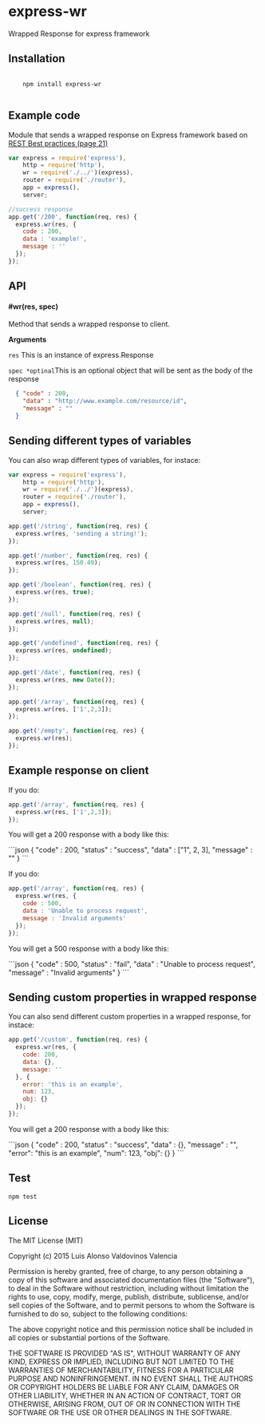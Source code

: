 # express-wr
Wrapped Response for express framework

<h2>Installation</h2>

  <code>
    npm install express-wr
  </code>

<h2>Example code</h2>

<p>Module that sends a wrapped response on Express framework based on <a href="http://www.restapitutorial.com/media/RESTful_Best_Practices-v1_1.pdf">REST Best practices (page 21)</a> </p>

```javascript
var express = require('express'),
    http = require('http'),
    wr = require('./../')(express),
    router = require('./router'),
    app = express(),
    server;

//success response    
app.get('/200', function(req, res) {
  express.wr(res, {
    code : 200,
    data : 'example!',
    message : ''
  });
});
```

<h2>API</h2>

<h4>#wr(res, spec)</h4>

<p>
  Method that sends a wrapped response to client.
</p>

<strong>Arguments</strong>

<p><code>res</code> This is an instance of express.Response</p>
<p><code>spec *optinal</code>This is an optional object that will be sent as the body of the response</p>

```json
  { "code" : 200,
    "data" : "http://www.example.com/resource/id",
    "message" : ""
  }
```
<h2>Sending different types of variables</h2>
<p>You can also wrap different types of variables, for instace:</p>

```javascript
var express = require('express'),
    http = require('http'),
    wr = require('./../')(express),
    router = require('./router'),
    app = express(),
    server;

app.get('/string', function(req, res) {
  express.wr(res, 'sending a string!');
});

app.get('/number', function(req, res) {
  express.wr(res, 150.49);
});

app.get('/boolean', function(req, res) {
  express.wr(res, true);
});

app.get('/null', function(req, res) {
  express.wr(res, null);
});

app.get('/undefined', function(req, res) {
  express.wr(res, undefined);
});

app.get('/date', function(req, res) {
  express.wr(res, new Date());
});

app.get('/array', function(req, res) {
  express.wr(res, ['1',2,3]);
});

app.get('/empty', function(req, res) {
  express.wr(res);
});
```

<h2>Example response on client</h2>
<p>If you do:</p>

```javascript
app.get('/array', function(req, res) {
  express.wr(res, ['1',2,3]);
});
```
<p>You will get a 200 response with a body like this:</p>
```json
  { "code" : 200,
    "status" : "success",
    "data" : ["1", 2, 3],
    "message" : ""
  }
```
<p>If you do:</p>

```javascript
app.get('/array', function(req, res) {
  express.wr(res, {
    code : 500,
    data : 'Unable to process request',
    message : 'Invalid arguments'
  });
});
```
<p>You will get a 500 response with a body like this:</p>
```json
  { "code" : 500,
    "status" : "fail",
    "data" : "Unable to process request",
    "message" : "Invalid arguments"
  }
```

<h2>Sending custom properties in wrapped response</h2>
<p>You can also send different custom properties in a wrapped response, for instace:</p>

```javascript
app.get('/custom', function(req, res) {
  express.wr(res, {
    code: 200,
    data: {},
    message: ''
  }, {
    error: 'this is an example',
    num: 123,
    obj: {}
  });
});
```
<p>You will get a 200 response with a body like this:</p>
```json
  { "code" : 200,
    "status" : "success",
    "data" : {},
    "message" : "",
    "error": "this is an example",
    "num": 123,
    "obj": {}
  }
```

<h2>Test</h2>

<code>npm test</code>

<h2>License</h2>

The MIT License (MIT)

Copyright (c) 2015 Luis Alonso Valdovinos Valencia

Permission is hereby granted, free of charge, to any person obtaining a copy
of this software and associated documentation files (the "Software"), to deal
in the Software without restriction, including without limitation the rights
to use, copy, modify, merge, publish, distribute, sublicense, and/or sell
copies of the Software, and to permit persons to whom the Software is
furnished to do so, subject to the following conditions:

The above copyright notice and this permission notice shall be included in all
copies or substantial portions of the Software.

THE SOFTWARE IS PROVIDED "AS IS", WITHOUT WARRANTY OF ANY KIND, EXPRESS OR
IMPLIED, INCLUDING BUT NOT LIMITED TO THE WARRANTIES OF MERCHANTABILITY,
FITNESS FOR A PARTICULAR PURPOSE AND NONINFRINGEMENT. IN NO EVENT SHALL THE
AUTHORS OR COPYRIGHT HOLDERS BE LIABLE FOR ANY CLAIM, DAMAGES OR OTHER
LIABILITY, WHETHER IN AN ACTION OF CONTRACT, TORT OR OTHERWISE, ARISING FROM,
OUT OF OR IN CONNECTION WITH THE SOFTWARE OR THE USE OR OTHER DEALINGS IN THE
SOFTWARE.
